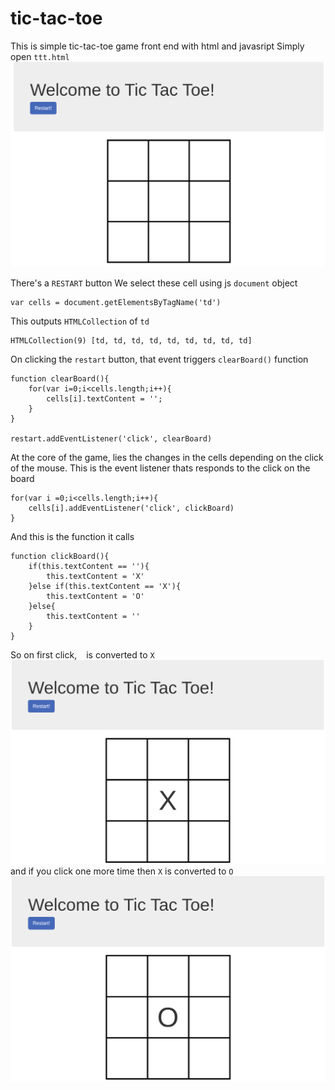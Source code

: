 # tic-tac-toe
This is simple tic-tac-toe game front end with html and javasript
Simply open ```ttt.html```
![GitHub Logo](/images/img_tic.png)

There's a ```RESTART``` button 
We select these cell using js ```document``` object 
```
var cells = document.getElementsByTagName('td')
```
This outputs ```HTMLCollection``` of ```td```
```
HTMLCollection(9) [td, td, td, td, td, td, td, td, td]
```
On clicking the ```restart``` button, that event triggers  ```clearBoard()``` function
```
function clearBoard(){
	for(var i=0;i<cells.length;i++){
		cells[i].textContent = '';
	}
}

restart.addEventListener('click', clearBoard)
```
At the core of the game, lies the changes in the cells depending on the click of the mouse.
This is the event listener thats responds to the click on the board
```
for(var i =0;i<cells.length;i++){
	cells[i].addEventListener('click', clickBoard)
}
```
And this is the function it calls
```
function clickBoard(){
	if(this.textContent == ''){
		this.textContent = 'X'
	}else if(this.textContent == 'X'){
		this.textContent = 'O'
	}else{
		this.textContent = ''
	}
}
```
So on first click, ``` ``` is converted to ```X```
![GitHub Logo](/images/img_tic_tac.png)
and if you click one more time then ```X``` is converted to ```O```
![GitHub Logo](/images/img_tic1.png)
